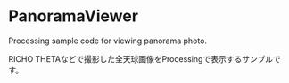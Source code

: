 # PanoramaViewer
Processing sample code for viewing panorama photo.

RICHO THETAなどで撮影した全天球画像をProcessingで表示するサンプルです。
